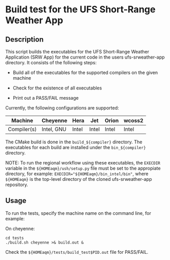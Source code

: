 # Build test for the UFS Short-Range Weather App

## Description

This script builds the executables for the UFS Short-Range Weather Application (SRW App)
for the current code in the users ufs-srweather-app directory.  It consists of the following steps:

* Build all of the executables for the supported compilers on the given machine

* Check for the existence of all executables

* Print out a PASS/FAIL message

Currently, the following configurations are supported:

Machine     | Cheyenne    | Hera   | Jet    | Orion  | wcoss2  |
------------| ------------|--------|--------|--------|---------|
Compiler(s) | Intel, GNU  | Intel  | Intel  | Intel  | Intel   |

The CMake build is done in the ``build_${compiler}`` directory.
The executables for each build are installed under the ``bin_${compiler}`` directory.

NOTE:  To run the regional workflow using these executables, the ``EXECDIR`` variable in the
``${HOMEaqm}/ush/setup.py`` file must be set to the
appropiate directory, for example:  ``EXECDIR="${HOMEaqm}/bin_intel/bin"``,
where ``${HOMEaqm}`` is the top-level directory of the cloned ufs-srweather-app repository.

## Usage

To run the tests, specify the machine name on the command line, for example:

On cheyenne:

```
cd tests
./build.sh cheyenne >& build.out &
```

Check the ``${HOMEaqm}/tests/build_test$PID.out`` file for PASS/FAIL.
